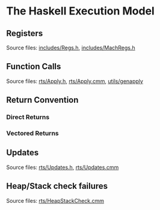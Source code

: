 # The Haskell Execution Model


## Registers



Source files: [includes/Regs.h](/trac/ghc/browser/ghc/includes/Regs.h), [includes/MachRegs.h](/trac/ghc/browser/ghc/includes/MachRegs.h)


## Function Calls



Source files: [rts/Apply.h](/trac/ghc/browser/ghc/rts/Apply.h), [rts/Apply.cmm](/trac/ghc/browser/ghc/rts/Apply.cmm), [utils/genapply](/trac/ghc/browser/ghc/utils/genapply)


## Return Convention


### Direct Returns


### Vectored Returns


## Updates



Source files: [rts/Updates.h](/trac/ghc/browser/ghc/rts/Updates.h), [rts/Updates.cmm](/trac/ghc/browser/ghc/rts/Updates.cmm)


## Heap/Stack check failures



Source files: [rts/HeapStackCheck.cmm](/trac/ghc/browser/ghc/rts/HeapStackCheck.cmm)


